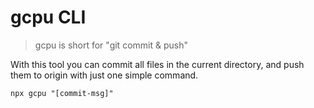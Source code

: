 # gcpu CLI

> gcpu is short for "git commit & push"

With this tool you can commit all files in the current directory, and push them to origin with just one simple command.

`npx gcpu "[commit-msg]"`

